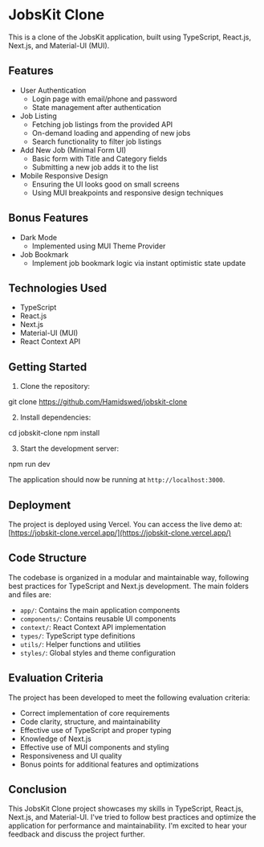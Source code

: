 # JobsKit Clone

This is a clone of the JobsKit application, built using TypeScript, React.js, Next.js, and Material-UI (MUI).

## Features

- User Authentication
  - Login page with email/phone and password
  - State management after authentication
- Job Listing
  - Fetching job listings from the provided API
  - On-demand loading and appending of new jobs
  - Search functionality to filter job listings
- Add New Job (Minimal Form UI)
  - Basic form with Title and Category fields
  - Submitting a new job adds it to the list
- Mobile Responsive Design
  - Ensuring the UI looks good on small screens
  - Using MUI breakpoints and responsive design techniques

## Bonus Features

- Dark Mode
  - Implemented using MUI Theme Provider
- Job Bookmark
  - Implement job bookmark logic via instant optimistic state update

## Technologies Used

- TypeScript
- React.js
- Next.js
- Material-UI (MUI)
- React Context API

## Getting Started

1. Clone the repository:

git clone https://github.com/Hamidswed/jobskit-clone

2. Install dependencies:

cd jobskit-clone
npm install

3. Start the development server:

npm run dev

The application should now be running at `http://localhost:3000`.

## Deployment

The project is deployed using Vercel. You can access the live demo at: [https://jobskit-clone.vercel.app/](https://jobskit-clone.vercel.app/)

## Code Structure

The codebase is organized in a modular and maintainable way, following best practices for TypeScript and Next.js development. The main folders and files are:

- `app/`: Contains the main application components
- `components/`: Contains reusable UI components
- `context/`: React Context API implementation
- `types/`: TypeScript type definitions
- `utils/`: Helper functions and utilities
- `styles/`: Global styles and theme configuration

## Evaluation Criteria

The project has been developed to meet the following evaluation criteria:

- Correct implementation of core requirements
- Code clarity, structure, and maintainability
- Effective use of TypeScript and proper typing
- Knowledge of Next.js
- Effective use of MUI components and styling
- Responsiveness and UI quality
- Bonus points for additional features and optimizations

## Conclusion

This JobsKit Clone project showcases my skills in TypeScript, React.js, Next.js, and Material-UI. I've tried to follow best practices and optimize the application for performance and maintainability. I'm excited to hear your feedback and discuss the project further.
